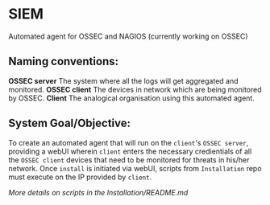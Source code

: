 # SIEM
Automated agent for OSSEC and NAGIOS (currently working on OSSEC)

## Naming conventions:
**OSSEC server** The system where all the logs will get aggregated and monitored.
**OSSEC client** The devices in network which are being monitored by OSSEC.
**Client** The analogical organisation using this automated agent.

## System Goal/Objective:
To create an automated agent that will run on the `client`'s `OSSEC server`, providing a webUI wherein `client` enters the necessary credientials of all the `OSSEC client` devices that need to be monitored for threats in his/her network.
Once `install` is initiated via webUI, scripts from `Installation` repo must execute on the IP provided by `client`.

*More details on scripts in the Installation/README.md*
